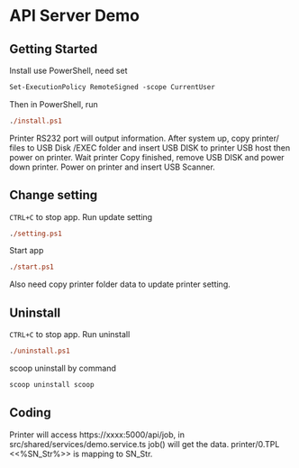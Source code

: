 # API Server Demo

## Getting Started

Install use PowerShell, need set
```ps
Set-ExecutionPolicy RemoteSigned -scope CurrentUser
```
Then in PowerShell, run
```ps
./install.ps1
```
Printer RS232 port will output information.
After system up, copy printer/ files to USB Disk /EXEC folder and insert USB DISK to printer USB host then power on printer.
Wait printer Copy finished, remove USB DISK and power down printer.
Power on printer and insert USB Scanner.

## Change setting
```CTRL+C``` to stop app.
Run update setting
```ps
./setting.ps1
```
Start app
```ps
./start.ps1
```
Also need copy printer folder data to update printer setting.

## Uninstall
```CTRL+C``` to stop app.
Run uninstall
```ps
./uninstall.ps1
```
scoop uninstall by command
```ps
scoop uninstall scoop
```

## Coding
Printer will access https://xxxx:5000/api/job, in src/shared/services/demo.service.ts job() will get the data.
printer/0.TPL <<%SN_Str%>> is mapping to SN_Str.
